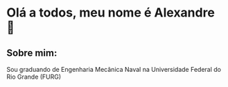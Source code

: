 # Olá a todos, meu nome é Alexandre 👋

## Sobre mim:

Sou graduando de Engenharia Mecânica Naval na Universidade Federal do Rio Grande (FURG)



<!--
**alexandrerod/alexandrerod** is a ✨ _special_ ✨ repository because its `README.md` (this file) appears on your GitHub profile.

Here are some ideas to get you started:

- 🔭 Atualmente estou ==
- 🌱 I’m currently learning ...
- 👯 I’m looking to collaborate on ...
- 🤔 I’m looking for help with ...
- 💬 Ask me about ...
- 📫 How to reach me: ...
- 😄 Pronouns: ...
- ⚡ Fun fact: ...
-->
